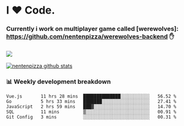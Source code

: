# I ❤️ Code.
### Currently i work on multiplayer game called [werewolves]: https://github.com/nentenpizza/werewolves-backend ✋

### ![](http://img.shields.io/badge/Go-language-blue?style=for-the-badge&logo=appveyor)
[![nentenpizza github stats](https://github-readme-stats.vercel.app/api?username=nentenpizza&count_private=true)](https://github.com/anuraghazra/github-readme-stats)

### 📊 Weekly development breakdown

<!--START_SECTION:waka-->
```text
Vue.js       11 hrs 28 mins  ██████████████░░░░░░░░░░░   56.52 % 
Go           5 hrs 33 mins   ███████░░░░░░░░░░░░░░░░░░   27.41 % 
JavaScript   2 hrs 59 mins   ███▓░░░░░░░░░░░░░░░░░░░░░   14.70 % 
SQL          11 mins         ▒░░░░░░░░░░░░░░░░░░░░░░░░   00.91 % 
Git Config   3 mins          ░░░░░░░░░░░░░░░░░░░░░░░░░   00.31 % 
```
<!--END_SECTION:waka-->

